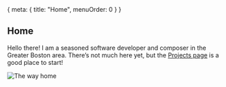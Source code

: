 <route>
{ meta: { title: "Home", menuOrder: 0 } }
</route>

## Home

Hello there! I am a seasoned software developer and composer in the Greater Boston area. There’s not much here yet, but the [Projects page](/projects) is a good place to start!

![The way home](VITE__ASSETS_BASE_URL/IMG_1368.png)
